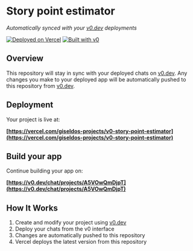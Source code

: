 # Story point estimator

*Automatically synced with your [v0.dev](https://v0.dev) deployments*

[![Deployed on Vercel](https://img.shields.io/badge/Deployed%20on-Vercel-black?style=for-the-badge&logo=vercel)](https://vercel.com/giseldos-projects/v0-story-point-estimator)
[![Built with v0](https://img.shields.io/badge/Built%20with-v0.dev-black?style=for-the-badge)](https://v0.dev/chat/projects/A5VOwQmDjpT)

## Overview

This repository will stay in sync with your deployed chats on [v0.dev](https://v0.dev).
Any changes you make to your deployed app will be automatically pushed to this repository from [v0.dev](https://v0.dev).

## Deployment

Your project is live at:

**[https://vercel.com/giseldos-projects/v0-story-point-estimator](https://vercel.com/giseldos-projects/v0-story-point-estimator)**

## Build your app

Continue building your app on:

**[https://v0.dev/chat/projects/A5VOwQmDjpT](https://v0.dev/chat/projects/A5VOwQmDjpT)**

## How It Works

1. Create and modify your project using [v0.dev](https://v0.dev)
2. Deploy your chats from the v0 interface
3. Changes are automatically pushed to this repository
4. Vercel deploys the latest version from this repository

